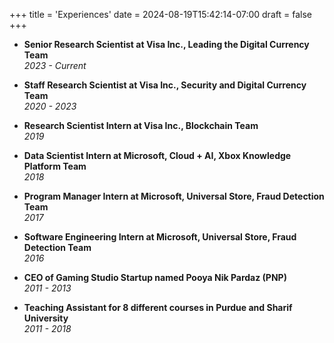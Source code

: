 +++
title = 'Experiences'
date = 2024-08-19T15:42:14-07:00
draft = false
+++

- **Senior Research Scientist at Visa Inc., Leading the Digital Currency Team**  
  *2023 - Current*

- **Staff Research Scientist at Visa Inc., Security and Digital Currency Team**  
  *2020 - 2023*

- **Research Scientist Intern at Visa Inc., Blockchain Team**  
  *2019*

- **Data Scientist Intern at Microsoft, Cloud + AI, Xbox Knowledge Platform Team**  
  *2018*

- **Program Manager Intern at Microsoft, Universal Store, Fraud Detection Team**  
  *2017*

- **Software Engineering Intern at Microsoft, Universal Store, Fraud Detection Team**  
  *2016*

- **CEO of Gaming Studio Startup named Pooya Nik Pardaz (PNP)**  
  *2011 - 2013*

- **Teaching Assistant for 8 different courses in Purdue and Sharif University**  
  *2011 - 2018*